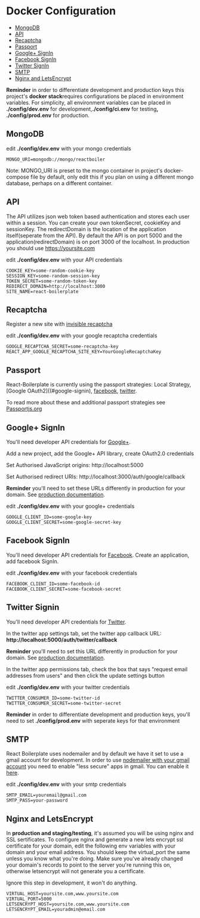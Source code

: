 # Docker Configuration

* [MongoDB](#mongo)
* [API](#api)
* [Recaptcha](#recaptcha)
* [Passport](#passport)
* [Google+ SignIn](#google-signin)
* [Facebook SignIn](#facebook-signin)
* [Twitter SignIn](#twitter-signin)
* [SMTP](#smtp)
* [Nginx and LetsEncrypt](#nginx-and-letsencrypt)

<strong>Reminder</strong> in order to differentiate development and production keys this project's <strong>docker stack</strong>requires configurations be placed in environment variables. For simplicity, all environment variables can be placed in <strong>./config/dev.env</strong> for development,<strong>./config/ci.env</strong> for testing<strong>, ./config/prod.env</strong> for production.

## MongoDB

edit <strong>./config/dev.env</strong> with your mongo credentials

```
MONGO_URI=mongodb://mongo/reactboiler
```

Note: MONGO_URI is preset to the mongo container in project's docker-compose file by default, only edit this if you plan on using a different mongo database, perhaps on a different container.

## API

The API utilizes json web token based authentication and stores each user within a
session. You can create your own tokenSecret, cookieKey and sessionKey. The redirectDomain is
the location of the application itself(seperate from the API). By default the
API is on port 5000 and the application(redirectDomain) is on port 3000 of the
localhost. In production you should use https://yoursite.com

edit <strong>./config/dev.env</strong> with your API credentials

```
COOKIE_KEY=some-random-cookie-key
SESSION_KEY=some-random-session-key
TOKEN_SECRET=some-random-token-key
REDIRECT_DOMAIN=http://localhost:3000
SITE_NAME=react-boilerplate
```

## Recaptcha

Register a new site with [invisible recaptcha](https://www.google.com/recaptcha)

edit <strong>./config/dev.env</strong> with your google recaptcha credentials

```
GOOGLE_RECAPTCHA_SECRET=some-recaptcha-key
REACT_APP_GOOGLE_RECAPTCHA_SITE_KEY=YourGoogleRecaptchaKey
```

## Passport

React-Boilerplate is currently using the passport strategies: Local Strategy, [Google OAuth2]((#google-signin), [facebook](#facebook-signin), [twitter](#twitter-signin).

To read more about these and additional passport strategies see
[Passportjs.org](http://www.passportjs.org)

## Google+ SignIn

You'll need developer API credentials for
[Google+](https://console.developers.google.com/).

Add a new project, add the Google+ API library, create OAuth2.0 credentials

Set Authorised JavaScript origins: http://localhost:5000

Set Authorised redirect URIs: http://localhost:3000/auth/google/callback

<strong>Reminder</strong> you'll need to set these URLs differently in
production for your domain. See
[production documentation](https://github.com/hutchgrant/react-boilerplate/blob/master/docs/README_PROD.md).

edit <strong>./config/dev.env</strong> with your google+ credentials

```
GOOGLE_CLIENT_ID=some-google-key
GOOGLE_CLIENT_SECRET=some-google-secret-key
```

## Facebook SignIn

You'll need developer API credentials for
[Facebook](https://developers.facebook.com/). Create an application, add
facebook SignIn.

edit <strong>./config/dev.env</strong> with your facebook credentials

```
FACEBOOK_CLIENT_ID=some-facebook-id
FACEBOOK_CLIENT_SECRET=some-facebook-secret
```

## Twitter Signin

You'll need developer API credentials for [Twitter](https://apps.twitter.com/).

In the twitter app settings tab, set the twitter app callback URL:
<strong>http://localhost:5000/auth/twitter/callback</strong>

<strong>Reminder</strong> you'll need to set this URL differently in
production for your domain. See
[production documentation](https://github.com/hutchgrant/react-boilerplate/blob/master/docs/README_PROD.md).

In the twitter app permissions tab, check the box that says "request email
addresses from users" and then click the update settings button

edit <strong>./config/dev.env</strong> with your twitter credentials

```
TWITTER_CONSUMER_ID=some-twitter-id
TWITTER_CONSUMER_SECRET=some-twitter-secret
```

<strong>Reminder</strong> in order to differentiate development and production keys, you'll need to set <strong>./config/prod.env</strong> with seperate keys for that environment

## SMTP

React Boilerplate uses nodemailer and by default we have it set to use a gmail account for development. In order to use [nodemailer with your gmail account](https://nodemailer.com/usage/using-gmail/) you need to enable "less secure" apps in gmail. You can enable it [here](https://myaccount.google.com/lesssecureapps).

edit <strong>./config/dev.env</strong> with your smtp credentials

```
SMTP_EMAIL=youremail@gmail.com
SMTP_PASS=your-password
```

## Nginx and LetsEncrypt

In <strong>production and staging/testing</strong>, it's assumed you will be using nginx and SSL sertificates. To configure nginx and generate a new lets encrypt ssl certificate for your domain, edit the following env variables with your domain and your email address. You should keep the virtual_port the same unless you know what you're doing. Make sure you've already changed your domain's records to point to the server you're running this on, otherwise letsencrypt will not generate you a certificate.

Ignore this step in development, it won't do anything.

```
VIRTUAL_HOST=yoursite.com,www.yoursite.com
VIRTUAL_PORT=5000
LETSENCRYPT_HOST=yoursite.com,www.yoursite.com
LETSENCRYPT_EMAIL=youradmin@email.com
```

